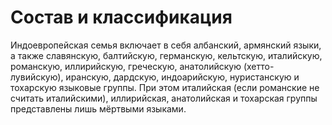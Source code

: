 # Состав и классификация
Индоевропейская семья включает в себя албанский, армянский 
языки, а также славянскую, балтийскую, германскую, кельтскую, 
италийскую, романскую, иллирийскую, греческую, анатолийскую 
(хетто-лувийскую), иранскую, дардскую, индоарийскую, 
нуристанскую и тохарскую языковые группы. При этом италийская 
(если романские не считать италийскими), иллирийская, 
анатолийская и тохарская группы представлены лишь мёртвыми 
языками.
